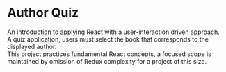 # Author Quiz

An introduction to applying React with a user-interaction driven approach.  
A quiz application, users must select the book that corresponds to the displayed author.  
This project practices fundamental React concepts, a focused scope is maintained by omission of Redux complexity for a project of this size.
